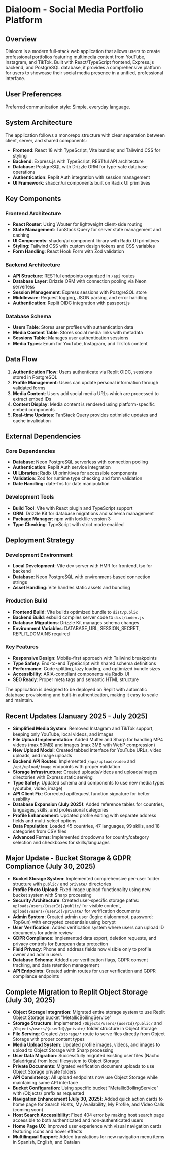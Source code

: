 # Dialoom - Social Media Portfolio Platform

## Overview

Dialoom is a modern full-stack web application that allows users to create professional portfolios featuring multimedia content from YouTube, Instagram, and TikTok. Built with React/TypeScript frontend, Express.js backend, and PostgreSQL database, it provides a comprehensive platform for users to showcase their social media presence in a unified, professional interface.

## User Preferences

Preferred communication style: Simple, everyday language.

## System Architecture

The application follows a monorepo structure with clear separation between client, server, and shared components:

- **Frontend**: React 18 with TypeScript, Vite bundler, and Tailwind CSS for styling
- **Backend**: Express.js with TypeScript, RESTful API architecture
- **Database**: PostgreSQL with Drizzle ORM for type-safe database operations
- **Authentication**: Replit Auth integration with session management
- **UI Framework**: shadcn/ui components built on Radix UI primitives

## Key Components

### Frontend Architecture
- **React Router**: Using Wouter for lightweight client-side routing
- **State Management**: TanStack Query for server state management and caching
- **UI Components**: shadcn/ui component library with Radix UI primitives
- **Styling**: Tailwind CSS with custom design tokens and CSS variables
- **Form Handling**: React Hook Form with Zod validation

### Backend Architecture
- **API Structure**: RESTful endpoints organized in `/api` routes
- **Database Layer**: Drizzle ORM with connection pooling via Neon serverless
- **Session Management**: Express sessions with PostgreSQL store
- **Middleware**: Request logging, JSON parsing, and error handling
- **Authentication**: Replit OIDC integration with passport.js

### Database Schema
- **Users Table**: Stores user profiles with authentication data
- **Media Content Table**: Stores social media links with metadata
- **Sessions Table**: Manages user authentication sessions
- **Media Types**: Enum for YouTube, Instagram, and TikTok content

## Data Flow

1. **Authentication Flow**: Users authenticate via Replit OIDC, sessions stored in PostgreSQL
2. **Profile Management**: Users can update personal information through validated forms
3. **Media Content**: Users add social media URLs which are processed to extract embed IDs
4. **Content Display**: Media content is rendered using platform-specific embed components
5. **Real-time Updates**: TanStack Query provides optimistic updates and cache invalidation

## External Dependencies

### Core Dependencies
- **Database**: Neon PostgreSQL serverless with connection pooling
- **Authentication**: Replit Auth service integration
- **UI Libraries**: Radix UI primitives for accessible components
- **Validation**: Zod for runtime type checking and form validation
- **Date Handling**: date-fns for date manipulation

### Development Tools
- **Build Tool**: Vite with React plugin and TypeScript support
- **ORM**: Drizzle Kit for database migrations and schema management
- **Package Manager**: npm with lockfile version 3
- **Type Checking**: TypeScript with strict mode enabled

## Deployment Strategy

### Development Environment
- **Local Development**: Vite dev server with HMR for frontend, tsx for backend
- **Database**: Neon PostgreSQL with environment-based connection strings
- **Asset Handling**: Vite handles static assets and bundling

### Production Build
- **Frontend Build**: Vite builds optimized bundle to `dist/public`
- **Backend Build**: esbuild compiles server code to `dist/index.js`
- **Database Migrations**: Drizzle Kit manages schema changes
- **Environment Variables**: DATABASE_URL, SESSION_SECRET, REPLIT_DOMAINS required

### Key Features
- **Responsive Design**: Mobile-first approach with Tailwind breakpoints
- **Type Safety**: End-to-end TypeScript with shared schema definitions
- **Performance**: Code splitting, lazy loading, and optimized bundle sizes
- **Accessibility**: ARIA-compliant components via Radix UI
- **SEO Ready**: Proper meta tags and semantic HTML structure

The application is designed to be deployed on Replit with automatic database provisioning and built-in authentication, making it easy to scale and maintain.

## Recent Updates (January 2025 - July 2025)
- **Simplified Media System**: Removed Instagram and TikTok support, keeping only YouTube, local videos, and images
- **File Upload Implementation**: Added Multer and Sharp for handling MP4 videos (max 50MB) and images (max 3MB with WebP compression)
- **New Upload Modal**: Created tabbed interface for YouTube URLs, video uploads, and image uploads
- **Backend API Routes**: Implemented `/api/upload/video` and `/api/upload/image` endpoints with proper validation
- **Storage Infrastructure**: Created uploads/videos and uploads/images directories with Express static serving
- **Type Safety**: Updated schema and components to use new media types (youtube, video, image)
- **API Client Fix**: Corrected apiRequest function signature for better usability
- **Database Expansion (July 2025)**: Added reference tables for countries, languages, skills, and professional categories
- **Profile Enhancement**: Updated profile editing with separate address fields and multi-select options
- **Data Population**: Loaded 45 countries, 47 languages, 99 skills, and 18 categories from CSV files
- **Advanced Forms**: Implemented dropdowns for country/category selection and checkboxes for skills/languages

## Major Update - Bucket Storage & GDPR Compliance (July 30, 2025)
- **Bucket Storage System**: Implemented comprehensive per-user folder structure with `public/` and `private/` directories
- **Profile Photo Upload**: Fixed image upload functionality using new bucket system with Sharp processing
- **Security Architecture**: Created user-specific storage paths: `uploads/users/{userId}/public/` for visible content, `uploads/users/{userId}/private/` for verification documents
- **Admin System**: Created admin user (login: dialoomroot, password: TopGun) with encrypted credentials using bcrypt
- **User Verification**: Added verification system where users can upload ID documents for admin review
- **GDPR Compliance**: Implemented data export, deletion requests, and privacy controls for European data protection
- **Field Privacy**: Phone and address fields now visible only to profile owner and admin users
- **Database Schema**: Added user verification flags, GDPR consent tracking, and data retention management
- **API Endpoints**: Created admin routes for user verification and GDPR compliance endpoints

## Complete Migration to Replit Object Storage (July 30, 2025)
- **Object Storage Integration**: Migrated entire storage system to use Replit Object Storage bucket "MetallicBoilingService"
- **Storage Structure**: Implemented `/Objects/users/{userId}/public/` and `/Objects/users/{userId}/private/` folder structure in Object Storage
- **File Serving**: Created `/storage/*` route to serve files directly from Object Storage with proper content types
- **Media Upload System**: Updated profile images, videos, and images to upload to Object Storage with Sharp processing
- **User Data Migration**: Successfully migrated existing user files (Nacho Saladrigas) from local filesystem to Object Storage
- **Private Documents**: Migrated verification document uploads to use Object Storage private folders
- **API Consistency**: All upload endpoints now use Object Storage while maintaining same API interface
- **Bucket Configuration**: Using specific bucket "MetallicBoilingService" with /Objects/ prefix as requested
- **Navigation Enhancement (July 30, 2025)**: Added quick action cards to home page for Search Hosts, My Availability, My Profile, and Video Calls (coming soon)
- **Host Search Accessibility**: Fixed 404 error by making host search page accessible to both authenticated and non-authenticated users
- **Home Page UX**: Improved user experience with visual navigation cards featuring icons and hover effects
- **Multilingual Support**: Added translations for new navigation menu items in Spanish, English, and Catalan